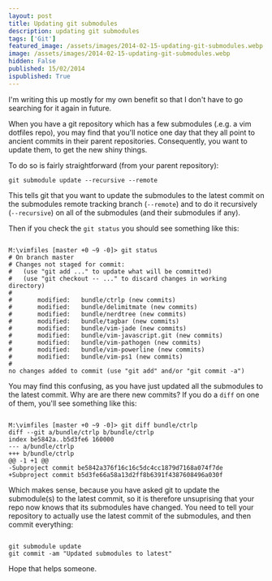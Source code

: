 ```yaml
---
layout: post
title: Updating git submodules
description: updating git submodules
tags: ['Git']
featured_image: /assets/images/2014-02-15-updating-git-submodules.webp
image: /assets/images/2014-02-15-updating-git-submodules.webp
hidden: False
published: 15/02/2014
ispublished: True
---
```

I'm writing this up mostly for my own benefit so that I don't have to go searching for it again in future.

When you have a git repository which has a few submodules (.e.g. a vim dotfiles repo), you may find that you'll notice one day that they all point to ancient commits in their parent repositories. Consequently, you want to update them, to get the new shiny things.

To do so is fairly straightforward (from your parent repository):

    git submodule update --recursive --remote

This tells git that you want to update the submodules to the latest commit on the submodules remote tracking branch (```--remote```) and to do it recursively (```--recursive```) on all of the submodules (and their submodules if any).

Then if you check the ```git status``` you should see something like this:

<pre><code>
M:\vimfiles [master +0 ~9 -0]> git status
# On branch master
# Changes not staged for commit:
#   (use "git add <file>..." to update what will be committed)
#   (use "git checkout -- <file>..." to discard changes in working directory)
#
#       modified:   bundle/ctrlp (new commits)
#       modified:   bundle/delimitmate (new commits)
#       modified:   bundle/nerdtree (new commits)
#       modified:   bundle/tagbar (new commits)
#       modified:   bundle/vim-jade (new commits)
#       modified:   bundle/vim-javascript.git (new commits)
#       modified:   bundle/vim-pathogen (new commits)
#       modified:   bundle/vim-powerline (new commits)
#       modified:   bundle/vim-ps1 (new commits)
#
no changes added to commit (use "git add" and/or "git commit -a")
</code></pre>

You may find this confusing, as you have just updated all the submodules to the latest commit. Why are are there new commits? If you do a ```diff``` on one of them, you'll see something like this:

<pre><code>
M:\vimfiles [master +0 ~9 -0]> git diff bundle/ctrlp
diff --git a/bundle/ctrlp b/bundle/ctrlp
index be5842a..b5d3fe6 160000
--- a/bundle/ctrlp
+++ b/bundle/ctrlp
@@ -1 +1 @@
-Subproject commit be5842a376f16c16c5dc4cc1879d7168a074f7de
+Subproject commit b5d3fe66a58a13d2ff8b6391f4387608496a030f
</code></pre>

Which makes sense, because you have asked git to update the submodule(s) to the latest commit, so it is therefore unsuprising that your repo now knows that its submodules have changed. You need to tell your repository to actually use the latest commit of the submodules, and then commit everything:

<pre><code>
git submodule update
git commit -am "Updated submodules to latest"
</code></pre>

Hope that helps someone.
